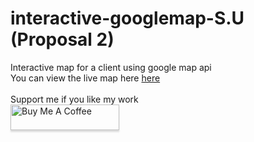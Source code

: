 # interactive-googlemap-S.U (Proposal 2)
Interactive map for a client using google map api <br>
You can view the live map here <a href="https://zmaktr.github.io/-interactive-googlemap-S.U-proposal-2/"> here </a> <br>
<br>
Support me if you like my work <br>
<a href="https://www.buymeacoffee.com/zmaktr" target="_blank"><img src="https://www.buymeacoffee.com/assets/img/custom_images/orange_img.png" alt="Buy Me A Coffee" style="height: 41px !important;width: 174px !important;box-shadow: 0px 3px 2px 0px rgba(190, 190, 190, 0.5) !important;-webkit-box-shadow: 0px 3px 2px 0px rgba(190, 190, 190, 0.5) !important;" ></a>

